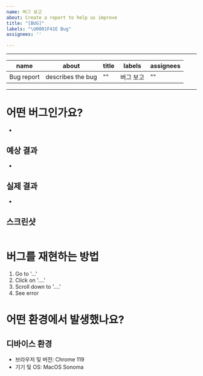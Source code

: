 ```yaml
---
name: 버그 보고
about: Create a report to help us improve
title: "[BUG]"
labels: "\U0001F41E Bug"
assignees: ''

---
```


---
|name|about|title|labels|assignees|
|---|---|---|---|---|
|Bug report|describes the bug|""|버그 보고|""|
---


# 어떤 버그인가요?

-

## 예상 결과

-

## 실제 결과

-

## 스크린샷

![]()

# 버그를 재현하는 방법

1. Go to '...'
2. Click on '....'
3. Scroll down to '....'
4. See error

# 어떤 환경에서 발생했나요?

## 디바이스 환경

<!-- https://www.whatismybrowser.com/ 참고 -->
<!-- e.g. Chrome 119, Safari 15.6, Samsung Internet 18.0 -->

- 브라우저 및 버전: Chrome 119
  <!--MAC: https://support.apple.com/ko-kr/HT201260 참고-->
  <!-- Window: 실행창 실행(Window + R)후 winver 입력 -->
  <!-- e.g. macOS Monterey, Windows 11, iPhone 13 iOS 16, Galaxy S22 Android 13 -->
- 기기 및 OS: MacOS Sonoma
